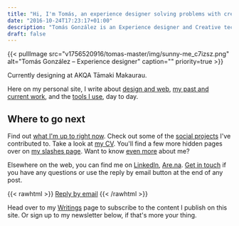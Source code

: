 ```yaml
---
title: "Hi, I'm Tomás, an experience designer solving problems with creative & data-driven solutions."
date: "2016-10-24T17:23:17+01:00"
description: "Tomás González is an Experience designer and Creative technologist based in Auckland, New Zealand. Read articles and notes on design and the web."
draft: false
---
```


{{< pullImage src="v1756520916/tomas-master/img/sunny-me_c7izsz.png" alt="Tomás González – Experience designer" caption="" priority=true >}}

Currently designing at AKQA Tāmaki Makaurau.

Here on my personal site, I write about [design and web](/writings/), [my past and current work](/portfolio/), and the [tools I use](/uses/), day to day.

## Where to go next

Find out [what I'm up to right now](/now/). Check out some of the [social projects](/social-projects/) I've contributed to. Take a look at [my CV](/cv/). You'll find a few more hidden pages over on [my slashes page](/slashes). Want to know [even more](/bio/) about me?

Elsewhere on the web, you can find me on [LinkedIn](https://www.linkedin.com/in/tomasjgo/), [Are.na](https://www.are.na/tomas-jkctpndhbng/channels). [Get in touch](/contact) if you have any questions or use the reply by email button at the end of any post.

{{< rawhtml >}}
<a href="mailto:admin@tomasjgonzalez.com" class="button button--theme-aware" data-variant="secondary">Reply by email</a>
{{< /rawhtml >}}

Head over to my [Writings](/writings/) page to subscribe to the content I publish on this site. Or sign up to my newsletter below, if that's more your thing.